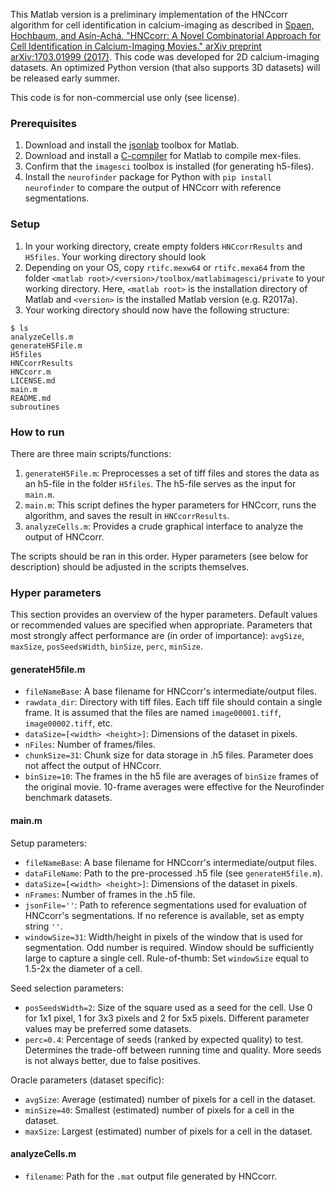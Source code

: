 This Matlab version is a preliminary
implementation of the HNCcorr algorithm for cell identification in calcium-imaging as described in [Spaen, Hochbaum, and Asín-Achá. "HNCcorr: A Novel Combinatorial Approach for Cell Identification in Calcium-Imaging Movies." arXiv preprint arXiv:1703.01999 (2017)](http://arxiv.org/abs/1703.01999). This code was developed for 2D calcium-imaging datasets. An optimized Python version (that also supports 3D datasets) will be released early summer.

This code is for non-commercial use only (see license).

### Prerequisites
1. Download and install the [jsonlab](https://www.mathworks.com/matlabcentral/fileexchange/33381-jsonlab--a-toolbox-to-encode-decode-json-files) toolbox for Matlab.
2. Download and install a [C-compiler](https://www.mathworks.com/support/compilers.html) for Matlab to compile mex-files.
3. Confirm that the `imagesci` toolbox is installed (for generating h5-files).
4. Install the `neurofinder` package for Python with `pip install neurofinder` to compare the output of HNCcorr with reference segmentations.

### Setup
1. In your working directory, create empty folders `HNCcorrResults` and `H5files`. Your working directory should look
2. Depending on your OS, copy `rtifc.mexw64` or `rtifc.mexa64` from the folder `<matlab root>/<version>/toolbox/matlabimagesci/private` to your working directory. Here, `<matlab root>` is the installation directory of Matlab and `<version>` is the installed Matlab version (e.g. R2017a).
3. Your working directory should now have the following structure:

```
$ ls
analyzeCells.m
generateH5File.m
H5files
HNCcorrResults
HNCcorr.m
LICENSE.md
main.m
README.md
subroutines
```

### How to run
There are three main scripts/functions:
1. `generateH5File.m`: Preprocesses a set of tiff files and stores the data as an h5-file in the folder `H5files`. The h5-file serves as the input for `main.m`.
2. `main.m`: This script defines the hyper parameters for HNCcorr, runs the algorithm, and saves the result in `HNCcorrResults`.
3. `analyzeCells.m`: Provides a crude graphical interface to analyze the output of HNCcorr.

The scripts should be ran in this order. Hyper parameters (see below for description) should be adjusted in the scripts themselves.

### Hyper parameters
This section provides an overview of the hyper parameters. Default values or recommended values are specified when appropriate. Parameters that most strongly affect performance are (in order of importance): `avgSize`, `maxSize`, `posSeedsWidth`, `binSize`, `perc`, `minSize`.

#### generateH5file.m
* `fileNameBase`: A base filename for HNCcorr's intermediate/output files.
* `rawdata_dir`: Directory with tiff files. Each tiff file should contain a single frame. It is assumed that the files are named `image00001.tiff`, `image00002.tiff`, etc.
* `dataSize=[<width> <height>]`: Dimensions of the dataset in pixels.
* `nFiles`: Number of frames/files.
* `chunkSize=31`: Chunk size for data storage in .h5 files. Parameter does not affect the output of HNCcorr.
* `binSize=10`: The frames in the h5 file are averages of `binSize` frames of the original movie. 10-frame averages were effective for the Neurofinder benchmark datasets.

#### main.m
Setup parameters:
* `fileNameBase`: A base filename for HNCcorr's intermediate/output files.
* `dataFileName`: Path to the pre-processed .h5 file (see `generateH5file.m`).
* `dataSize=[<width> <height>]`: Dimensions of the dataset in pixels.
*	`nFrames`: Number of frames in the .h5 file.
* `jsonFile=''`: Path to reference segmentations used for evaluation of HNCcorr's segmentations. If no reference is available, set as empty string `''`.
*	`windowSize=31`: Width/height in pixels of the window that is used for segmentation. Odd number is required. Window should be sufficiently large to capture a single cell. Rule-of-thumb: Set `windowSize` equal to 1.5-2x the diameter of a cell.

Seed selection parameters:
* `posSeedsWidth=2`: Size of the square used as a seed for the cell. Use 0 for 1x1 pixel, 1 for 3x3 pixels and 2 for 5x5 pixels. Different parameter values may be preferred some datasets.
* `perc=0.4`: Percentage of seeds (ranked by expected quality) to test. Determines the trade-off between running time and quality. More seeds is not always better, due to false positives.

Oracle parameters (dataset specific):
* `avgSize`: Average (estimated) number of pixels for a cell in the dataset.
* `minSize=40`: Smallest (estimated) number of pixels for a cell in the dataset.
* `maxSize`: Largest (estimated) number of pixels for a cell in the dataset.

#### analyzeCells.m
* `filename`: Path for the `.mat` output file generated by HNCcorr.

